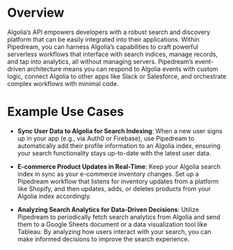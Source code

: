 # Overview

Algolia’s API empowers developers with a robust search and discovery platform that can be easily integrated into their applications. Within Pipedream, you can harness Algolia’s capabilities to craft powerful serverless workflows that interface with search indices, manage records, and tap into analytics, all without managing servers. Pipedream’s event-driven architecture means you can respond to Algolia events with custom logic, connect Algolia to other apps like Slack or Salesforce, and orchestrate complex workflows with minimal code.

# Example Use Cases

- **Sync User Data to Algolia for Search Indexing**: When a new user signs up in your app (e.g., via Auth0 or Firebase), use Pipedream to automatically add their profile information to an Algolia index, ensuring your search functionality stays up-to-date with the latest user data.

- **E-commerce Product Updates in Real-Time**: Keep your Algolia search index in sync as your e-commerce inventory changes. Set up a Pipedream workflow that listens for inventory updates from a platform like Shopify, and then updates, adds, or deletes products from your Algolia index accordingly.

- **Analyzing Search Analytics for Data-Driven Decisions**: Utilize Pipedream to periodically fetch search analytics from Algolia and send them to a Google Sheets document or a data visualization tool like Tableau. By analyzing how users interact with your search, you can make informed decisions to improve the search experience.
